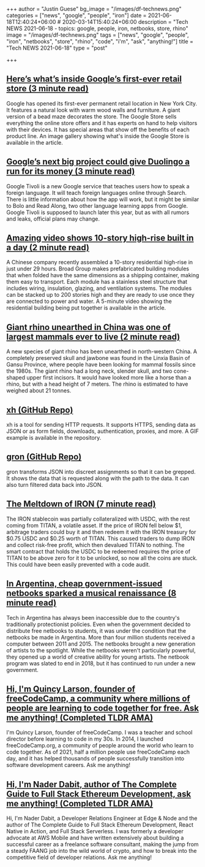 +++
author = "Justin Guese"
bg_image = "/images/df-technews.png"
categories = ["news", "google", "people", "iron"]
date = 2021-06-18T12:40:24+06:00 # 2020-03-14T15:40:24+06:00
description = "Tech NEWS 2021-06-18 - topics: google, people, iron, netbooks, store, rhino"
image = "/images/df-technews.png"
tags = ["news", "google", "people", "iron", "netbooks", "store", "rhino", "code", "i'm", "ask", "anything!"]
title = "Tech NEWS 2021-06-18"
type = "post"

+++

## [Here’s what’s inside Google’s first-ever retail store (3 minute read)](https://arstechnica.com/gadgets/2021/06/heres-whats-inside-googles-first-ever-retail-store/)

Google has opened its first-ever permanent retail location in New York City. It features a natural look with warm wood walls and furniture. A giant version of a bead maze decorates the store. The Google Store sells everything the online store offers and it has experts on hand to help visitors with their devices. It has special areas that show off the benefits of each product line. An image gallery showing what's inside the Google Store is available in the article.

## [Google’s next big project could give Duolingo a run for its money (3 minute read)](https://bgr.com/tech/google-tivoli-vs-duolingo-learn-foreign-language-online-5932884/)

Google Tivoli is a new Google service that teaches users how to speak a foreign language. It will teach foreign languages online through Search. There is little information about how the app will work, but it might be similar to Bolo and Read Along, two other language learning apps from Google. Google Tivoli is supposed to launch later this year, but as with all rumors and leaks, official plans may change.

## [Amazing video shows 10-story high-rise built in a day (2 minute read)](https://newatlas.com/architecture/broad-group-prefab-high-rise/)

A Chinese company recently assembled a 10-story residential high-rise in just under 29 hours. Broad Group makes prefabricated building modules that when folded have the same dimensions as a shipping container, making them easy to transport. Each module has a stainless steel structure that includes wiring, insulation, glazing, and ventilation systems. The modules can be stacked up to 200 stories high and they are ready to use once they are connected to power and water. A 5-minute video showing the residential building being put together is available in the article.

## [Giant rhino unearthed in China was one of largest mammals ever to live (2 minute read)](https://www.newscientist.com/article/2281489-giant-rhino-unearthed-in-china-was-one-of-largest-mammals-ever-to-live/)

A new species of giant rhino has been unearthed in north-western China. A completely preserved skull and jawbone was found in the Linxia Basin of Gansu Province, where people have been looking for mammal fossils since the 1980s. The giant rhino had a long neck, slender skull, and two cone-shaped upper first incisors. It would have looked more like a horse than a rhino, but with a head height of 7 meters. The rhino is estimated to have weighed about 21 tonnes.

## [xh (GitHub Repo)](https://github.com/ducaale/xh)

xh is a tool for sending HTTP requests. It supports HTTPS, sending data as JSON or as form fields, downloads, authentication, proxies, and more. A GIF example is available in the repository.

## [gron (GitHub Repo)](https://github.com/tomnomnom/gron)

gron transforms JSON into discreet assignments so that it can be grepped. It shows the data that is requested along with the path to the data. It can also turn filtered data back into JSON.

## [The Meltdown of IRON (7 minute read)](https://irony-97882.medium.com/the-melting-of-iron-89469b01e083)

The IRON stablecoin was partially collateralized with USDC, with the rest coming from TITAN, a volatile asset. If the price of IRON fell below $1, arbitrage traders could buy it and then redeem it with the IRON treasury for $0.75 USDC and $0.25 worth of TITAN. This caused traders to dump IRON and collect risk-free profit, which then devalued TITAN to nothing. The smart contract that holds the USDC to be redeemed requires the price of TITAN to be above zero for it to be unlocked, so now all the coins are stuck. This could have been easily prevented with a code audit.

## [In Argentina, cheap government-issued netbooks sparked a musical renaissance (8 minute read)](https://restofworld.org/2021/argentina-netbooks-music/)

Tech in Argentina has always been inaccessible due to the country's traditionally protectionist policies. Even when the government decided to distribute free netbooks to students, it was under the condition that the netbooks be made in Argentina. More than four million students received a computer between 2011 and 2015. The netbooks brought a new generation of artists to the spotlight. While the netbooks weren't particularly powerful, they opened up a world of creative ability for young artists. The netbook program was slated to end in 2018, but it has continued to run under a new government.

## [Hi, I'm Quincy Larson, founder of freeCodeCamp, a community where millions of people are learning to code together for free. Ask me anything! (Completed TLDR AMA)](https://tldr.tech/token/6c3ef825381ee396191f77cb92dd1969?redirect=https%3A%2F%2Ftldr.tech%2Fama%2Fquincy-larson/1/0100017a1e970624-aa1ff00e-664d-4c40-bd19-276872977f4d-000000/QjmeIlcKZzcUUYg8dS6uWypt_ibx1ertUadfsrhaPkc=198)

I'm Quincy Larson, founder of freeCodeCamp. I was a teacher and school director before learning to code in my 30s. In 2014, I launched freeCodeCamp.org, a community of people around the world who learn to code together. As of 2021, half a million people use freeCodeCamp each day, and it has helped thousands of people successfully transition into software development careers. Ask me anything!

## [Hi, I'm Nader Dabit, author of The Complete Guide to Full Stack Ethereum Development, ask me anything! (Completed TLDR AMA)](https://tldr.tech/token/6c3ef825381ee396191f77cb92dd1969?redirect=https%3A%2F%2Ftldr.tech%2Fama%2Fnader-dabit/1/0100017a1e970624-aa1ff00e-664d-4c40-bd19-276872977f4d-000000/X-F2oVEPY76lpgHQHKlau6TkI4LyQISoMD9_baA-htc=198)

Hi, I'm Nader Dabit, a Developer Relations Engineer at Edge & Node and the author of The Complete Guide to Full Stack Ethereum Development, React Native in Action, and Full Stack Serverless. I was formerly a developer advocate at AWS Mobile and have written extensively about building a successful career as a freelance software consultant, making the jump from a steady FAANG job into the wild world of crypto, and how to break into the competitive field of developer relations. Ask me anything!


